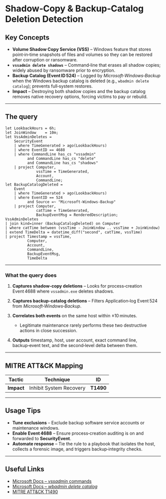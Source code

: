 # Shadow‑Copy & Backup‑Catalog Deletion Detection

## Key Concepts

* **Volume Shadow Copy Service (VSS)** – Windows feature that stores point‑in‑time snapshots of files and volumes so they can be restored after corruption or ransomware.
* **`vssadmin delete shadows`** – Command‑line that erases all shadow copies; widely abused by ransomware prior to encryption.
* **Backup Catalog (Event ID 524)** – Logged by *Microsoft‑Windows‑Backup* when the Windows backup catalog is deleted (e.g., `wbadmin delete catalog`); prevents full‑system restores.
* **Impact** – Destroying both shadow copies and the backup catalog removes native recovery options, forcing victims to pay or rebuild.

---

## The query

```kql
let LookbackHours = 6h;
let JoinWindow    = 10m;
let VssAdminDeletes =
    SecurityEvent
    | where TimeGenerated > ago(LookbackHours)
    | where EventID == 4688
    | where CommandLine has_cs "vssadmin"
          and CommandLine has_cs "delete"
          and CommandLine has_cs "shadows"
    | project Computer,
              vssTime = TimeGenerated,
              Account,
              CommandLine;
let BackupCatalogDeleted =
    Event
    | where TimeGenerated > ago(LookbackHours)
    | where EventID == 524
          and Source =~ "Microsoft-Windows-Backup"
    | project Computer,
              catTime = TimeGenerated,
              BackupEventMsg = RenderedDescription;
VssAdminDeletes
| join kind=inner (BackupCatalogDeleted) on Computer
| where catTime between (vssTime - JoinWindow .. vssTime + JoinWindow)
| extend TimeDelta = datetime_diff("second", catTime, vssTime)
| project Timestamp = vssTime,
          Computer,
          Account,
          CommandLine,
          BackupEventMsg,
          TimeDelta
```

---

### What the query does

1. **Captures shadow‑copy deletions** – Looks for process‑creation Event 4688 where `vssadmin.exe` deletes shadows.
2. **Captures backup‑catalog deletions** – Filters Application‑log Event 524 from *Microsoft‑Windows‑Backup*.
3. **Correlates both events** on the same host within ±10 minutes.

   * Legitimate maintenance rarely performs these two destructive actions in close succession.
4. **Outputs** timestamp, host, user account, exact command line, backup‑event text, and the second‑level delta between them.

---

## MITRE ATT\&CK Mapping

| Tactic     | Technique               | ID        |
| ---------- | ----------------------- | --------- |
| **Impact** | Inhibit System Recovery | **T1490** |

---

## Usage Tips

* **Tune exclusions** – Exclude backup software service accounts or maintenance windows.
* **Enable Event 4688** – Ensure process‑creation auditing is on and forwarded to **SecurityEvent**.
* **Automate response** – Tie the rule to a playbook that isolates the host, collects a forensic image, and triggers backup‑integrity checks.

---

## Useful Links

* [Microsoft Docs – *vssadmin* commands](https://learn.microsoft.com/en-us/windows-server/administration/windows-commands/vssadmin)
* [Microsoft Docs – *wbadmin delete catalog*](https://learn.microsoft.com/en-us/windows-server/administration/windows-commands/wbadmin-delete-catalog)
* [MITRE ATT\&CK T1490](https://attack.mitre.org/techniques/T1490/)
